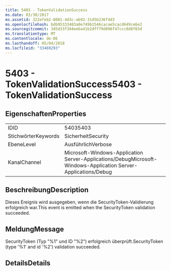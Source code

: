 ```yaml
---
title: 5403 - TokenValidationSuccess
ms.date: 03/30/2017
ms.assetid: 322efeb2-8081-4d3c-ab92-31d5b236f4d3
ms.openlocfilehash: bdb95333483a0e749b1546cacae5cacd649ce6e2
ms.sourcegitcommit: 3d5d33f384eeba41b2dff79d096f47ccc8d8f03d
ms.translationtype: MT
ms.contentlocale: de-DE
ms.lasthandoff: 05/04/2018
ms.locfileid: "33469293"
---
```

# <a name="5403---tokenvalidationsuccess"></a><span data-ttu-id="392aa-102">5403 - TokenValidationSuccess</span><span class="sxs-lookup"><span data-stu-id="392aa-102">5403 - TokenValidationSuccess</span></span>
## <a name="properties"></a><span data-ttu-id="392aa-103">Eigenschaften</span><span class="sxs-lookup"><span data-stu-id="392aa-103">Properties</span></span>  
  
|||  
|-|-|  
|<span data-ttu-id="392aa-104">ID</span><span class="sxs-lookup"><span data-stu-id="392aa-104">ID</span></span>|<span data-ttu-id="392aa-105">5403</span><span class="sxs-lookup"><span data-stu-id="392aa-105">5403</span></span>|  
|<span data-ttu-id="392aa-106">Stichwörter</span><span class="sxs-lookup"><span data-stu-id="392aa-106">Keywords</span></span>|<span data-ttu-id="392aa-107">Sicherheit</span><span class="sxs-lookup"><span data-stu-id="392aa-107">Security</span></span>|  
|<span data-ttu-id="392aa-108">Ebene</span><span class="sxs-lookup"><span data-stu-id="392aa-108">Level</span></span>|<span data-ttu-id="392aa-109">Ausführlich</span><span class="sxs-lookup"><span data-stu-id="392aa-109">Verbose</span></span>|  
|<span data-ttu-id="392aa-110">Kanal</span><span class="sxs-lookup"><span data-stu-id="392aa-110">Channel</span></span>|<span data-ttu-id="392aa-111">Microsoft-Windows-Application Server-Applications/Debug</span><span class="sxs-lookup"><span data-stu-id="392aa-111">Microsoft-Windows-Application Server-Applications/Debug</span></span>|  
  
## <a name="description"></a><span data-ttu-id="392aa-112">Beschreibung</span><span class="sxs-lookup"><span data-stu-id="392aa-112">Description</span></span>  
 <span data-ttu-id="392aa-113">Dieses Ereignis wird ausgegeben, wenn die SecurityToken-Validierung erfolgreich war.</span><span class="sxs-lookup"><span data-stu-id="392aa-113">This event is emitted when the SecurityToken validation succeeded.</span></span>  
  
## <a name="message"></a><span data-ttu-id="392aa-114">Meldung</span><span class="sxs-lookup"><span data-stu-id="392aa-114">Message</span></span>  
 <span data-ttu-id="392aa-115">SecurityToken (Typ "%1" und ID "%2") erfolgreich überprüft.</span><span class="sxs-lookup"><span data-stu-id="392aa-115">SecurityToken (type '%1' and id '%2') validation succeeded.</span></span>  
  
## <a name="details"></a><span data-ttu-id="392aa-116">Details</span><span class="sxs-lookup"><span data-stu-id="392aa-116">Details</span></span>
